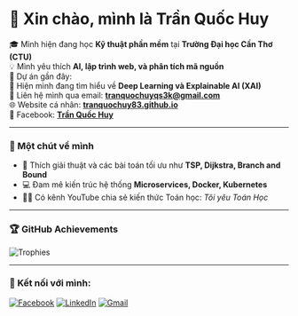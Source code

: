 # 👋 Xin chào, mình là Trần Quốc Huy
🎓 Mình hiện đang học **Kỹ thuật phần mềm** tại **Trường Đại học Cần Thơ (CTU)**  
💡 Mình yêu thích **AI, lập trình web, và phân tích mã nguồn**  
🚀 Dự án gần đây:  
🌱 Hiện mình đang tìm hiểu về **Deep Learning và Explainable AI (XAI)**  
💬 Liên hệ mình qua email: [**tranquochuyqs3k@gmail.com**](mailto:tranquochuyqs3k@gmail.com)  
🌐 Website cá nhân: [**tranquochuy83.github.io**](https://tranquochuy83.github.io)  
📘 Facebook: [**Trần Quốc Huy**](https://www.facebook.com/<<link-fb-của-Huy>>)

---

### 🧠 Một chút về mình
- 🧩 Thích giải thuật và các bài toán tối ưu như **TSP, Dijkstra, Branch and Bound**
- 💻 Đam mê kiến trúc hệ thống **Microservices, Docker, Kubernetes**
- 🧑‍🏫 Có kênh YouTube chia sẻ kiến thức Toán học: *Tôi yêu Toán Học*

---

### 🏆 GitHub Achievements
![Trophies](https://github-profile-trophy.vercel.app/?username=TranQuocHuy83&theme=gruvbox)

---

### 🔗 Kết nối với mình:
[![Facebook](https://img.shields.io/badge/Facebook-blue?style=flat&logo=facebook)](https://facebook.com/...)
[![LinkedIn](https://img.shields.io/badge/LinkedIn-blue?style=flat&logo=linkedin)](https://linkedin.com/in/...)
[![Gmail](https://img.shields.io/badge/Email-red?style=flat&logo=gmail)](mailto:tranquochuyqs3k@gmail.com)

